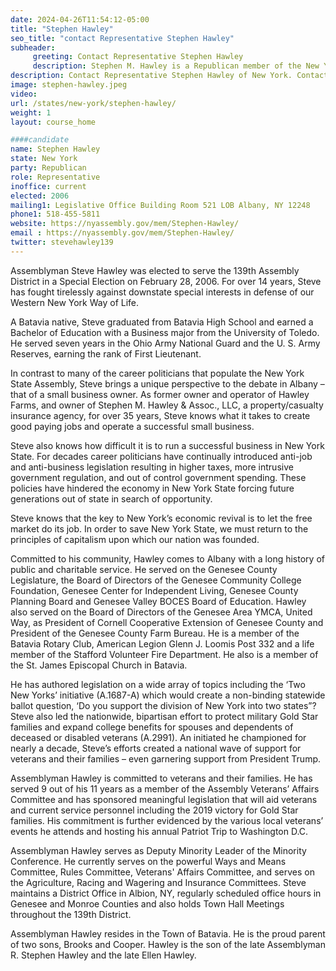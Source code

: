 ```yaml
---
date: 2024-04-26T11:54:12-05:00
title: "Stephen Hawley"
seo_title: "contact Representative Stephen Hawley"
subheader:
     greeting: Contact Representative Stephen Hawley
     description: Stephen M. Hawley is a Republican member of the New York State Assembly. He represents Assembly District 139, which comprises portions of Genesee, Monroe, Niagara, and Orleans counties.
description: Contact Representative Stephen Hawley of New York. Contact information for Stephen Hawley includes email address, phone number, and mailing address.
image: stephen-hawley.jpeg
video:
url: /states/new-york/stephen-hawley/
weight: 1
layout: course_home

####candidate
name: Stephen Hawley
state: New York
party: Republican
role: Representative
inoffice: current
elected: 2006
mailing1: Legislative Office Building Room 521 LOB Albany, NY 12248
phone1: 518-455-5811
website: https://nyassembly.gov/mem/Stephen-Hawley/
email : https://nyassembly.gov/mem/Stephen-Hawley/
twitter: stevehawley139
---
```


Assemblyman Steve Hawley was elected to serve the 139th Assembly District in a Special Election on February 28, 2006. For over 14 years, Steve has fought tirelessly against downstate special interests in defense of our Western New York Way of Life.

A Batavia native, Steve graduated from Batavia High School and earned a Bachelor of Education with a Business major from the University of Toledo. He served seven years in the Ohio Army National Guard and the U. S. Army Reserves, earning the rank of First Lieutenant.

In contrast to many of the career politicians that populate the New York State Assembly, Steve brings a unique perspective to the debate in Albany – that of a small business owner. As former owner and operator of Hawley Farms, and owner of Stephen M. Hawley & Assoc., LLC, a property/casualty insurance agency, for over 35 years, Steve knows what it takes to create good paying jobs and operate a successful small business.

Steve also knows how difficult it is to run a successful business in New York State. For decades career politicians have continually introduced anti-job and anti-business legislation resulting in higher taxes, more intrusive government regulation, and out of control government spending. These policies have hindered the economy in New York State forcing future generations out of state in search of opportunity.

Steve knows that the key to New York’s economic revival is to let the free market do its job. In order to save New York State, we must return to the principles of capitalism upon which our nation was founded.

Committed to his community, Hawley comes to Albany with a long history of public and charitable service. He served on the Genesee County Legislature, the Board of Directors of the Genesee Community College Foundation, Genesee Center for Independent Living, Genesee County Planning Board and Genesee Valley BOCES Board of Education. Hawley also served on the Board of Directors of the Genesee Area YMCA, United Way, as President of Cornell Cooperative Extension of Genesee County and President of the Genesee County Farm Bureau. He is a member of the Batavia Rotary Club, American Legion Glenn J. Loomis Post 332 and a life member of the Stafford Volunteer Fire Department. He also is a member of the St. James Episcopal Church in Batavia.

He has authored legislation on a wide array of topics including the ‘Two New Yorks’ initiative (A.1687-A) which would create a non-binding statewide ballot question, ‘Do you support the division of New York into two states”? Steve also led the nationwide, bipartisan effort to protect military Gold Star families and expand college benefits for spouses and dependents of deceased or disabled veterans (A.2991). An initiated he championed for nearly a decade, Steve’s efforts created a national wave of support for veterans and their families – even garnering support from President Trump.

Assemblyman Hawley is committed to veterans and their families. He has served 9 out of his 11 years as a member of the Assembly Veterans’ Affairs Committee and has sponsored meaningful legislation that will aid veterans and current service personnel including the 2019 victory for Gold Star families. His commitment is further evidenced by the various local veterans’ events he attends and hosting his annual Patriot Trip to Washington D.C.

Assemblyman Hawley serves as Deputy Minority Leader of the Minority Conference. He currently serves on the powerful Ways and Means Committee, Rules Committee, Veterans' Affairs Committee, and serves on the Agriculture, Racing and Wagering and Insurance Committees. Steve maintains a District Office in Albion, NY, regularly scheduled office hours in Genesee and Monroe Counties and also holds Town Hall Meetings throughout the 139th District.

Assemblyman Hawley resides in the Town of Batavia. He is the proud parent of two sons, Brooks and Cooper. Hawley is the son of the late Assemblyman R. Stephen Hawley and the late Ellen Hawley.
